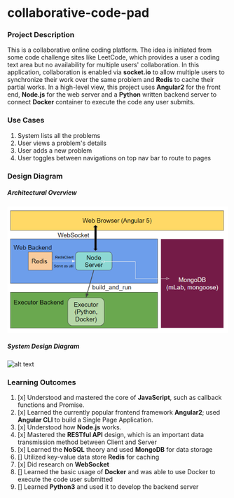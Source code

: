 # collaborative-code-pad

### Project Description
This is a collaborative online coding platform. The idea is initiated from some code challenge sites like LeetCode, which provides a user a coding text area but no availability for multiple users' collaboration. In this application, collaboration is enabled via **socket.io** to allow multiple users to synchronize their work over the same problem and **Redis** to cache their partial works. In a high-level view, this project uses **Angular2** for the front end, **Node.js** for the web server and a **Python** written backend server to connect **Docker** container to execute the code any user submits.

### Use Cases
1. System lists all the problems
2. User views a problem's details
3. User adds a new problem
4. User toggles between navigations on top nav bar to route to pages

### Design Diagram
##### Architectural Overview
![alt text](./diagrams/architecturalOverview.png "Architectural Overview")
##### System Design Diagram
![alt text](./diagrams/systemDesignDiagram.png "System Design Diagram")

### Learning Outcomes

1. [x] Understood and mastered the core of **JavaScript**, such as callback functions and Promise.
2. [x] Learned the currently popular frontend framework **Angular2**; used **Angular CLI** to build a Single Page Application.
3. [x] Understood how **Node.js** works.
4. [x] Mastered the **RESTful API** design, which is an important data transmission method between Client and Server
5. [x] Learned the **NoSQL** theory and used **MongoDB** for data storage
6. [] Utilized key-value data store **Redis** for caching
7. [x] Did research on **WebSocket**
8. [] Learned the basic usage of **Docker** and was able to use Docker to execute the code user submitted
9. [] Learned **Python3** and used it to develop the backend server
